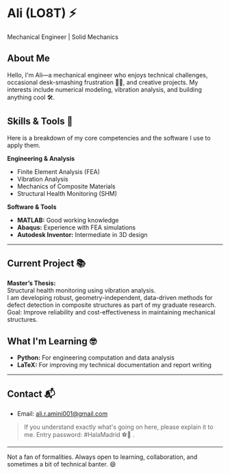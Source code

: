 # Ali (LO8T) ⚡️

Mechanical Engineer | Solid Mechanics

## About Me
Hello, I'm Ali—a mechanical engineer who enjoys technical challenges, occasional desk-smashing frustration 🤦‍♂️, and creative projects. My interests include numerical modeling, vibration analysis, and building anything cool 🛠️.

## Skills & Tools 🚀

Here is a breakdown of my core competencies and the software I use to apply them.

**Engineering & Analysis**
* Finite Element Analysis (FEA)
* Vibration Analysis
* Mechanics of Composite Materials
* Structural Health Monitoring (SHM)

**Software & Tools**
* **MATLAB:** Good working knowledge
* **Abaqus:** Experience with FEA simulations
* **Autodesk Inventor:** Intermediate in 3D design

---

## Current Project 📚
**Master’s Thesis:**  
Structural health monitoring using vibration analysis.  
I am developing robust, geometry-independent, data-driven methods for defect detection in composite structures as part of my graduate research.  
Goal: Improve reliability and cost-effectiveness in maintaining mechanical structures.

## What I'm Learning 🤓

* **Python:** For engineering computation and data analysis
* **LaTeX:** For improving my technical documentation and report writing

---

## Contact 📬
- Email: [ali.r.amini001@gmail.com](mailto:ali.r.amini001@gmail.com)

> If you understand exactly what's going on here, please explain it to me. Entry password: #HalaMadrid ⚽️👑 .

---

Not a fan of formalities. Always open to learning, collaboration, and sometimes a bit of technical banter. 😄

